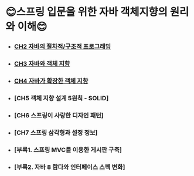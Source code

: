 # 😊스프링 입문을 위한 자바 객체지향의 원리와 이해😊

- ### [CH2 자바의 절차적/구조적 프로그래밍](https://github.com/LeeSeoYoung012/devnote-backend/blob/main/principles-of-java-object-oriented-programing/notes/CH2.%EC%9E%90%EB%B0%94%EC%99%80%EC%A0%88%EC%B0%A8%EC%A0%81%EA%B5%AC%EC%A1%B0%EC%A0%81%ED%94%84%EB%A1%9C%EA%B7%B8%EB%9E%98%EB%B0%8D.md)
- ### [CH3 자바와 객체 지향](https://github.com/LeeSeoYoung012/devnote-backend/blob/main/principles-of-java-object-oriented-programing/notes/CH3.%EC%9E%90%EB%B0%94%EC%99%80%EA%B0%9D%EC%B2%B4%EC%A7%80%ED%96%A5.md)
- ### [CH4 자바가 확장한 객체 지향](https://github.com/LeeSeoYoung012/devnote-backend/blob/main/principles-of-java-object-oriented-programing/notes/CH4.%EC%9E%90%EB%B0%94%EA%B0%80%ED%99%95%EC%9E%A5%ED%95%9C%EA%B0%9D%EC%B2%B4%EC%A7%80%ED%96%A5.md)
- ### [CH5 객체 지향 설계 5원칙 - SOLID]
- ### [CH6 스프링이 사랑한 디자인 패턴]
- ### [CH7 스프링 삼각형과 설정 정보]
- ### [부록1. 스프링 MVC를 이용한 게시판 구축]
- ### [부록2. 자바 8 람다와 인터페이스 스펙 변화]
